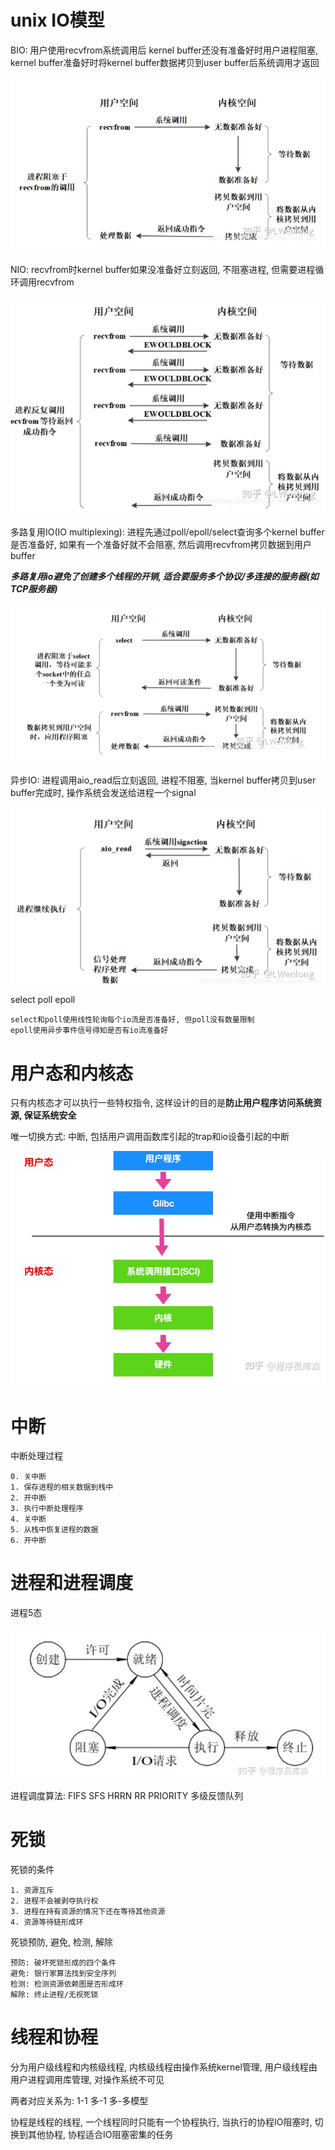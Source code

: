 # unix IO模型

BIO: 用户使用recvfrom系统调用后 kernel buffer还没有准备好时用户进程阻塞, kernel buffer准备好时将kernel buffer数据拷贝到user buffer后系统调用才返回

![1681178426010](image/os/1681178426010.png)

NIO: recvfrom时kernel buffer如果没准备好立刻返回, 不阻塞进程, 但需要进程循环调用recvfrom

![1681178531874](image/os/1681178531874.png)

多路复用IO(IO multiplexing): 进程先通过poll/epoll/select查询多个kernel buffer是否准备好, 如果有一个准备好就不会阻塞, 然后调用recvfrom拷贝数据到用户buffer

***多路复用io避免了创建多个线程的开销, 适合要服务多个协议/多连接的服务器(如TCP服务器)***

![1681179016655](image/os/1681179016655.png)

异步IO: 进程调用aio_read后立刻返回, 进程不阻塞, 当kernel buffer拷贝到user buffer完成时, 操作系统会发送给进程一个signal

![1681179292974](image/os/1681179292974.png)

select poll epoll

```
select和poll使用线性轮询每个io流是否准备好, 但poll没有数量限制
epoll使用异步事件信号得知是否有io流准备好
```

# 用户态和内核态

只有内核态才可以执行一些特权指令, 这样设计的目的是**防止用户程序访问系统资源, 保证系统安全**

唯一切换方式: 中断, 包括用户调用函数库引起的trap和io设备引起的中断

![1681180450167](image/os/1681180450167.png)

# 中断

中断处理过程

```
0. 关中断
1. 保存进程的相关数据到栈中
2. 开中断
3. 执行中断处理程序
4. 关中断
5. 从栈中恢复进程的数据
6. 开中断
```

# 进程和进程调度

进程5态

![1681181730602](image/os/1681181730602.png)

进程调度算法: FIFS SFS HRRN RR PRIORITY 多级反馈队列

# 死锁

死锁的条件

```
1. 资源互斥
2. 进程不会被剥夺执行权
3. 进程在持有资源的情况下还在等待其他资源
4. 资源等待链形成环
```

死锁预防, 避免, 检测, 解除

```
预防: 破坏死锁形成的四个条件
避免: 银行家算法找到安全序列
检测: 检测资源依赖图是否形成环
解除: 终止进程/无视死锁
```

# 线程和协程

分为用户级线程和内核级线程, 内核级线程由操作系统kernel管理, 用户级线程由用户进程调用库管理, 对操作系统不可见

两者对应关系为: 1-1 多-1 多-多模型


协程是线程的线程, 一个线程同时只能有一个协程执行, 当执行的协程IO阻塞时, 切换到其他协程, 协程适合IO阻塞密集的任务
